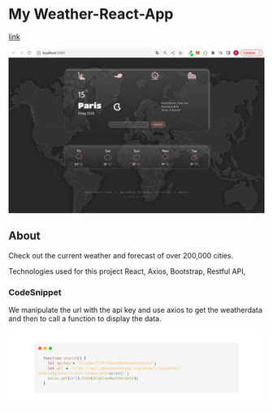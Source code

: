 # My Weather-React-App

[link](https://optimistic-curran-8bd91f.netlify.app/)

![My Weather-React-App!](/img/weatherapp.png "Check out the best weather app EVER ! (; )")

## About

Check out the current weather and forecast of over 200,000 cities.

Technologies used for this project React, Axios, Bootstrap, Restful API,

### CodeSnippet

We manipulate the url with the api key and use axios to get the weatherdata and then to call a function to display the data.

![The San Juan Mountains are beautiful!](/img/codesnippet.png "codesnippet")
